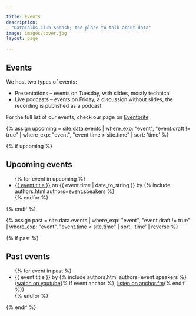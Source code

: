 ```yaml
---

title: Events
description:
  "DataTalks.Club &ndash; the place to talk about data"
image: images/cover.jpg
layout: page

---
```


## Events


We host two types of events:

* Presentations &ndash; events on Tuesday, with slides, mostly technical
* Live podcasts &ndash; events on Friday, a discussion without slides, the recording is published as a podcast


For the full list of our events, check our page on <a href="https://www.eventbrite.com/o/datatalksclub-31603209675" target="_blank">Eventbrite</a>

{% assign upcoming = site.data.events
  | where_exp: "event", "event.draft != true"
  | where_exp: "event", "event.time > site.time"
  | sort: 'time' %}

{% if upcoming %}
## Upcoming events

<ul>
  {% for event in upcoming %}
    <li>
      <a href="{{ event.link }}" target="_blank">{{ event.title }}</a> on {{ event.time | date_to_string }} by
        {% include authors.html authors=event.speakers %}
    </li>
  {% endfor %}
</ul>
{% endif %}


{% assign past = site.data.events
  | where_exp: "event", "event.draft != true"
  | where_exp: "event", "event.time < site.time"
  | sort: 'time'
  | reverse %}

{% if past %}
## Past events

<ul>
  {% for event in past %}
    <li>
      {{ event.title }} by {% include authors.html authors=event.speakers %}
        (<a href="{{ event.youtube }}" target="_blank">watch on youtube</a>{% if event.anchor %}, <a href="{{ event.anchor }}" target="_blank">listen on anchor.fm</a>{% endif %})
    </li>
  {% endfor %}
</ul>
{% endif %}
